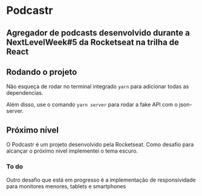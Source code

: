 # Podcastr

## Agregador de podcasts desenvolvido durante a NextLevelWeek#5 da Rocketseat na trilha de React

## Rodando o projeto 

Não esqueça de rodar no terminal integrado `yarn` para adicionar todas as dependencias.

Além disso, use o comando `yarn server` para rodar a fake API com o json-server.  

## Próximo nível 

O Podcastr é um projeto desenvolvido pela Rocketseat. 
Como desafio para alcançar o próximo nível implementei o tema escuro. 

### To do

Outro desafio que está em progresso é a implementação de responsividade para monitores menores, tablets e smartphones
